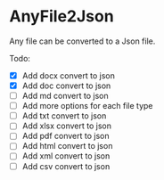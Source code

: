 # AnyFile2Json
Any file can be converted to a Json file.

Todo:
- [x] Add docx convert to json
- [x] Add doc convert to json
- [ ] Add md convert to json
- [ ] Add more options for each file type
- [ ] Add txt convert to json
- [ ] Add xlsx convert to json
- [ ] Add pdf convert to json
- [ ] Add html convert to json
- [ ] Add xml convert to json
- [ ] Add csv convert to json